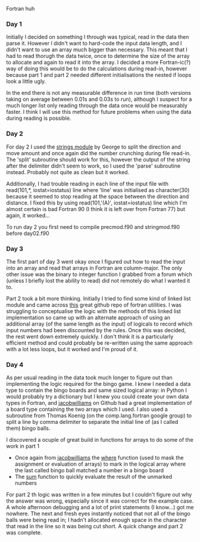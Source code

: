 Fortran huh

### Day 1

Initially I decided on something I through was typical, read in the data then parse it.  However I didn't want to hard-code the input data length, and I didn't want to use an array much bigger than necessary.  This meant that I had to read thorugh the data twice, once to determine the size of the array to allocate and again to read it into the array.  I decided a more Fortran-ic(?) way of doing this would be to do the calculations during read-in, however because part 1 and part 2 needed different initialisations the nested if loops look a little ugly.

In the end there is not any measurable difference in run time (both versions taking on average between 0.01s and 0.03s to run), although I suspect for a much longer list only reading through the data once would be measurably faster.  I think I will use this method for future problems when using the data during reading is possible.

### Day 2

For day 2 I used the [strings module](https://gbenthien.net/strings/index.html]) by George to split the direction and move amount and once again did the number crunching  during file read-in.  The 'split' subroutine should work for this, however the output of the string after the delimiter didn't seem to work, so I used the 'parse' subroutine instead.  Probably not quite as clean but it worked.

Additionally, I had trouble reading in each line of the input file with read(101,*, iostat=iostatus) line where 'line' was initialised as character(30) because it seemed to stop reading at the space between the direction and distance.  I fixed this by using read(101,'(A)', iostat=iostatus) line which I'm almost certain is bad Fortran 90 (I think it is left over from Fortran 77) but again, it worked...

To run day 2 you first need to compile precmod.f90 and stringmod.f90 before day02.f90

### Day 3

The first part of day 3 went okay once I figured out how to read the input into an array and read that arrays in Fortran are column-major.  The only other issue was the binary to integer function I grabbed from a forum which (unless I briefly lost the ability to read) did not remotely do what I wanted it to.

Part 2 took a bit more thinking.  Initially I tried to find some kind of linked list module and came across [this](https://github.com/mapmeld/fortran-machine/tree/main/flibs-0.9/flibs/src/datastructures) great github repo of fortran utilities.  I was struggling to conceptualise the logic with the methods of this linked list implementation so came up with an alternate approach of using an additional array (of the same length as the input) of logicals to record which input numbers had been discounted by the rules.  Once this was decided, the rest went down extremely quickly.  I don't think it is a particularly efficient method and could probably be re-written using the same approach with a lot less loops, but it worked and I'm proud of it.

### Day 4

As per usual reading in the data took much longer to figure out than implementing the logic required for the bingo game.  I knew I needed a data type to contain the bingo boards and same sized logical array: in Python I would probably try a dictionary but I knew you could create your own data types in Fortran, and [jacobwilliams](https://github.com/jacobwilliams) on Github had a great implementation of a board type containing the two arrays which I used.  I also used a subroutine from Thomas Koenig (on the comp.lang.fortran google group) to split a line by comma delimiter to separate the initial line of (as I called them) bingo balls.

I discovered a ocuple of great build in functions for arrays to do some of the work in part 1

* Once again from [jacobwilliams](https://github.com/jacobwilliams) the [where](http://www.personal.psu.edu/jhm/f90/statements/where.html) function (used to mask the assignment or evaluation of arrays) to mark in the logical array where the last called bingo ball matched a number in a bingo board
* The [sum](https://gcc.gnu.org/onlinedocs/gfortran/SUM.html) function to quickly evaluate the result of the unmarked numbers

For part 2 th logic was written in a few minutes but I couldn't figure out why the answer was wrong, especially since it was correct for the example case.  A whole afternoon debugging and a lot of print statements (I know...) got me nowhere.  The next and fresh eyes instantly noticed that not all of the bingo balls were being read in; I hadn't allocated enough space in the character that read in the line so it was being cut short.  A quick change and part 2 was complete.